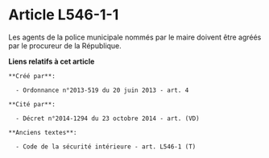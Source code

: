 # Article L546-1-1

Les agents de la police municipale nommés par le maire doivent être agréés par le procureur de la République.

**Liens relatifs à cet article**

	**Créé par**:

	  - Ordonnance n°2013-519 du 20 juin 2013 - art. 4

	**Cité par**:

	  - Décret n°2014-1294 du 23 octobre 2014 - art. (VD)

	**Anciens textes**:

	  - Code de la sécurité intérieure - art. L546-1 (T)
